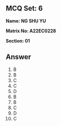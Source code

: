 ## MCQ Set: 6

**Name: NG SHU YU**

**Matrix No: A22EC0228**

**Section: 01**

## Answer
1. B
2. B
3. C
4. C
5. D
6. B
7. B
8. C
9. D
10. C


